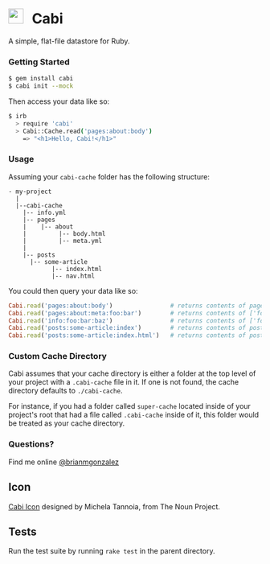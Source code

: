 # <img src="https://rawgithub.com/briangonzalez/cabi-gem/master/data/cabi.svg" width=30 style="margin-right: 10px"> Cabi

A simple, flat-file datastore for Ruby.

### Getting Started

``` bash
$ gem install cabi
$ cabi init --mock
```

Then access your data like so:

```bash
$ irb
  > require 'cabi'
  > Cabi::Cache.read('pages:about:body')
    => "<h1>Hello, Cabi!</h1>"
```

### Usage

Assuming your `cabi-cache` folder has the following structure:

    - my-project
      |
      |--cabi-cache
        |-- info.yml
        |-- pages
        |    |-- about 
        |         |-- body.html
        |         |-- meta.yml
        |         
        |-- posts
          |-- some-article
                |-- index.html
                |-- nav.html
            

You could then query your data like so:

```ruby
Cabi.read('pages:about:body')                # returns contents of page/about/body.html
Cabi.read('pages:about:meta:foo:bar')        # returns contents of ['foo']['bar'] in page/about/meta.yml hash
Cabi.read('info:foo:bar:baz')                # returns contents of ['foo']['bar']['baz'] in info.yml hash
Cabi.read('posts:some-article:index')        # returns contents of posts/some-article/index.html
Cabi.read('posts:some-article:index.html')   # returns contents of posts/some-article/index.html
```

### Custom Cache Directory

Cabi assumes that your cache directory is either a folder at the top level of your project with a `.cabi-cache` file in it. If one is not found, the cache directory defaults to `./cabi-cache`.

For instance, if you had a folder called `super-cache` located inside of your project's root that had a file called `.cabi-cache` inside of it, this folder would be treated as your cache directory.

### Questions?

Find me online [@brianmgonzalez](http://twitter.com/brianmgonzalez)

## Icon

[Cabi Icon](http://thenounproject.com/noun/file-cabinet/#icon-No22117) designed by Michela Tannoia, from The Noun Project.

## Tests
Run the test suite by running `rake test` in the parent directory.